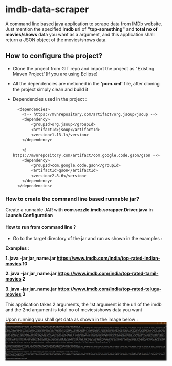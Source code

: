 # imdb-data-scraper
A command line based java application to scrape data from IMDb website. Just mention the specified **imdb url** of **"top-something"** and **total no of movies/shows** data you want as a argument, and this application shall return a JSON object of the movies/shows data.

## How to configure the project?
* Clone the project from GIT repo and import the project as "Existing Maven Project"(If you are using Eclipse)
* All the dependencies are metioned in the **'pom.xml'** file, after cloning the project simply clean and build it
* Dependencies used in the project : 
  
        <dependencies>
          <!-- https://mvnrepository.com/artifact/org.jsoup/jsoup -->
          <dependency>
              <groupId>org.jsoup</groupId>
              <artifactId>jsoup</artifactId>
              <version>1.13.1</version>
          </dependency>

          <!-- https://mvnrepository.com/artifact/com.google.code.gson/gson -->
          <dependency>
              <groupId>com.google.code.gson</groupId>
              <artifactId>gson</artifactId>
              <version>2.8.6</version>
          </dependency>
        </dependencies>
  

### How to create the command line based runnable jar?
Create a runnable JAR with **com.sezzle.imdb.scrapper.Driver.java** in **Launch Configuration**

#### How to run from command line ?

* Go to the target directory of the jar and run as shown in the examples : 

 **Examples** : 
 
**1. java -jar jar_name.jar https://www.imdb.com/india/top-rated-indian-movies 10**

**2. java -jar jar_name.jar https://www.imdb.com/india/top-rated-tamil-movies 2**

**3. java -jar jar_name.jar https://www.imdb.com/india/top-rated-telugu-movies 3**


This application takes 2 arguments, the 1st argument is the url of the imdb and the 2nd argument is total no of movies/shows data you want

Upon running you shall get data as shown in the image below : 
<img src="https://github.com/pradipmudi/imdb-data-scrapper/blob/master/imdb-data-scrapper/images/howToRun.png?raw=true"/>
